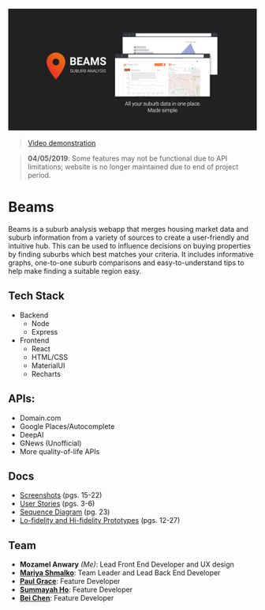 ![banner](https://raw.githubusercontent.com/atude/atude-ghp/master/src/assets/projects/Beams/0.png)

> [Video demonstration](https://youtu.be/vWZBiD6iriM) 

>**04/05/2019**: Some features may not be functional due to API limitations; website is no longer maintained due to end of project period.

# Beams

Beams is a suburb analysis webapp that merges housing market data and suburb information from a variety of sources to create a user-friendly and intuitive hub. This can be used to influence decisions on buying properties by finding suburbs which best matches your criteria. It includes informative graphs, one-to-one suburb comparisons and easy-to-understand tips to help make finding a suitable region easy.

## Tech Stack

* Backend
  * Node
  * Express 
* Frontend 
  * React
  * HTML/CSS
  * MaterialUI
  * Recharts

## APIs:

* Domain.com 
* Google Places/Autocomplete 
* DeepAI
* GNews (Unofficial)
* More quality-of-life APIs

## Docs

* [Screenshots](https://github.com/atude/beams/blob/master/beams/Deliverables/Deliverable5/Deliverable5.pdf) (pgs. 15-22)
* [User Stories](https://github.com/atude/beams/blob/master/beams/Deliverables/Deliverable5/Deliverable5.pdf) (pgs. 3-6)
* [Sequence Diagram](https://github.com/atude/beams/blob/master/beams/Deliverables/Deliverable5/Deliverable5.pdf) (pg. 23)
* [Lo-fidelity and Hi-fidelity Prototypes](https://github.com/atude/beams/blob/master/beams/Deliverables/Deliverable1/Deliverable1.pdf) (pgs. 12-27)

## Team

* **Mozamel Anwary** *(Me)*: Lead Front End Developer and UX design
* **[Mariya Shmalko](https://github.com/et-cetra)**: Team Leader and Lead Back End Developer
* **[Paul Grace](https://github.com/PaulGrace1200)**: Feature Developer
* **[Summayah Ho](https://github.com/z5210234)**: Feature Developer 
* **[Bei Chen](https://github.com/bei98)**: Feature Developer
